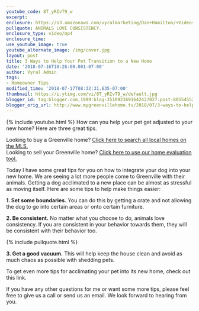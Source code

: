 ```yaml
---
youtube_code: 8T_yRIvT9_w
excerpt:
enclosure: https://s3.amazonaws.com/vyralmarketing/Dan+Hamilton/+Videos/2018/Greenville+Real+Estate+Agent-+Pets.mp4
pullquote: ANIMALS LOVE CONSISTENCY.
enclosure_type: video/mp4
enclosure_time:
use_youtube_image: true
youtube_alternate_image: /img/cover.jpg
layout: post
title: 3 Ways to Help Your Pet Transition to a New Home
date: '2018-07-16T10:26:00.001-07:00'
author: Vyral Admin
tags:
- Homeowner Tips
modified_time: '2018-07-17T08:32:31.635-07:00'
thumbnail: https://i.ytimg.com/vi/8T_yRIvT9_w/default.jpg
blogger_id: tag:blogger.com,1999:blog-3510923691642427027.post-805545523048187960
blogger_orig_url: http://www.mygreenvillehome.tv/2018/07/3-ways-to-help-your-pet-transition-to.html
---
```

{% include youtube.html %}
How can you help your pet get adjusted to your new home? Here are three great tips.

<div class="post-cta">
Looking to buy a Greenville home? <a href="http://www.mygreenvillehome.com/buy/" target="_blank">Click here to search all local homes on the MLS.</a><br>
Looking to sell your Greenville home? <a href="http://www.mygreenvillehome.com/sell/" target="_blank">Click here to use our home evaluation tool.</a>
</div>

Today I have some great tips for you on how to integrate your dog into your new home. We are seeing a lot more people come to Greenville with their animals. Getting a dog acclimated to a new place can be almost as stressful as moving itself. Here are some tips to help make things easier:

**1. Set some boundaries.** You can do this by getting a crate and not allowing the dog to go into certain areas or onto certain furniture.

**2. Be consistent.** No matter what you choose to do, animals love consistency. If you are consistent in your behavior towards them, they will be consistent with their behavior too.

{% include pullquote.html %}

**3. Get a good vacuum.** This will help keep the house clean and avoid as much chaos as possible with shedding pets.

To get even more tips for acclimating your pet into its new home, check out this link.

If you have any other questions for me or want some more tips, please feel free to give us a call or send us an email. We look forward to hearing from you.
